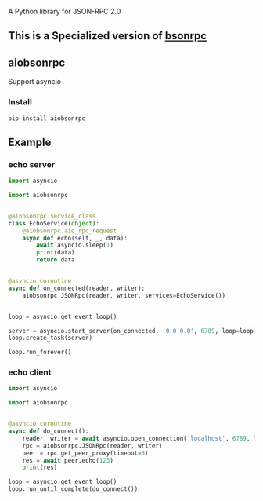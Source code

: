 
A Python library for JSON-RPC 2.0

This is a Specialized version of [bsonrpc](https://github.com/seprich/py-bson-rpc)
---------

aiobsonrpc
---------
Support asyncio

### Install
```
pip install aiobsonrpc
```

Example
---------

### echo server
```python
import asyncio

import aiobsonrpc


@aiobsonrpc.service_class
class EchoService(object):
    @aiobsonrpc.aio_rpc_request
    async def echo(self, _, data):
        await asyncio.sleep(1)
        print(data)
        return data


@asyncio.coroutine
async def on_connected(reader, writer):
    aiobsonrpc.JSONRpc(reader, writer, services=EchoService())


loop = asyncio.get_event_loop()

server = asyncio.start_server(on_connected, '0.0.0.0', 6789, loop=loop)
loop.create_task(server)

loop.run_forever()
```

### echo client
```python
import asyncio

import aiobsonrpc


@asyncio.coroutine
async def do_connect():
    reader, writer = await asyncio.open_connection('localhost', 6789, loop=loop)
    rpc = aiobsonrpc.JSONRpc(reader, writer)
    peer = rpc.get_peer_proxy(timeout=5)
    res = await peer.echo(123)
    print(res)

loop = asyncio.get_event_loop()
loop.run_until_complete(do_connect())

```
